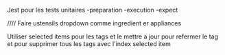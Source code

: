 Jest pour les tests unitaires
-preparation 
-execution
-expect



//// 
Faire ustensils dropdown comme ingredient er appliances

Utiliser selected items pour les tags et le mettre a jour pour refermer le tag et pour supprimer tous les tags avec l'index selected item